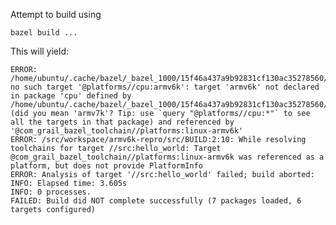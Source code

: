 Attempt to build using

    bazel build ...

This will yield:

    ERROR: /home/ubuntu/.cache/bazel/_bazel_1000/15f46a437a9b92831cf130ac35278560/external/com_grail_bazel_toolchain/platforms/BUILD.bazel:38:9: no such target '@platforms//cpu:armv6k': target 'armv6k' not declared in package 'cpu' defined by /home/ubuntu/.cache/bazel/_bazel_1000/15f46a437a9b92831cf130ac35278560/external/platforms/cpu/BUILD (did you mean 'armv7k'? Tip: use `query "@platforms//cpu:*"` to see all the targets in that package) and referenced by '@com_grail_bazel_toolchain//platforms:linux-armv6k'
    ERROR: /src/workspace/armv6k-repro/src/BUILD:2:10: While resolving toolchains for target //src:hello_world: Target @com_grail_bazel_toolchain//platforms:linux-armv6k was referenced as a platform, but does not provide PlatformInfo
    ERROR: Analysis of target '//src:hello_world' failed; build aborted:
    INFO: Elapsed time: 3.605s
    INFO: 0 processes.
    FAILED: Build did NOT complete successfully (7 packages loaded, 6 targets configured)